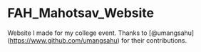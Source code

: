 # FAH_Mahotsav_Website
Website I made for my college event.
Thanks to [@umangsahu] (https://www.github.com/umangsahu) for their contributions.
